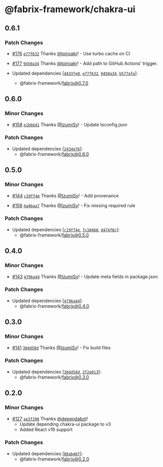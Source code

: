 # @fabrix-framework/chakra-ui

## 0.6.1

### Patch Changes

- [#176](https://github.com/fabrix-framework/fabrix/pull/176) [`e77f632`](https://github.com/fabrix-framework/fabrix/commit/e77f6326abe9b358870bf4a982c01cb6be3fe0bd) Thanks [@toiroakr](https://github.com/toiroakr)! - Use turbo cache on CI

- [#177](https://github.com/fabrix-framework/fabrix/pull/177) [`9450a34`](https://github.com/fabrix-framework/fabrix/commit/9450a34231b7ac4b88be88f84f9357d969887e67) Thanks [@toiroakr](https://github.com/toiroakr)! - Add path to GitHub Actions' trigger.

- Updated dependencies [[`d433fe0`](https://github.com/fabrix-framework/fabrix/commit/d433fe055915eea357efc1df4acfd277b1e78ec4), [`e77f632`](https://github.com/fabrix-framework/fabrix/commit/e77f6326abe9b358870bf4a982c01cb6be3fe0bd), [`9450a34`](https://github.com/fabrix-framework/fabrix/commit/9450a34231b7ac4b88be88f84f9357d969887e67), [`b577afa`](https://github.com/fabrix-framework/fabrix/commit/b577afae84a5704ba85d28105f90c68e0e1c15f8)]:
  - @fabrix-framework/fabrix@0.7.0

## 0.6.0

### Minor Changes

- [#158](https://github.com/fabrix-framework/fabrix/pull/158) [`e1bbb41`](https://github.com/fabrix-framework/fabrix/commit/e1bbb41330a2aebc288f88992938c6d529d7870c) Thanks [@IzumiSy](https://github.com/IzumiSy)! - Update tsconfig.json

### Patch Changes

- Updated dependencies [[`2434e76`](https://github.com/fabrix-framework/fabrix/commit/2434e760b2be6c51b46d3d70cb675ad3007097e5)]:
  - @fabrix-framework/fabrix@0.6.0

## 0.5.0

### Minor Changes

- [#144](https://github.com/fabrix-framework/fabrix/pull/144) [`c19ff4e`](https://github.com/fabrix-framework/fabrix/commit/c19ff4eff372b1b74f07859af663dac07e0b929c) Thanks [@IzumiSy](https://github.com/IzumiSy)! - Add provenance

- [#156](https://github.com/fabrix-framework/fabrix/pull/156) [`4a4baa7`](https://github.com/fabrix-framework/fabrix/commit/4a4baa76c0394579c90b0cc0b809d898efdc5ed2) Thanks [@IzumiSy](https://github.com/IzumiSy)! - Fix missing required rule

### Patch Changes

- Updated dependencies [[`c19ff4e`](https://github.com/fabrix-framework/fabrix/commit/c19ff4eff372b1b74f07859af663dac07e0b929c), [`7c104b0`](https://github.com/fabrix-framework/fabrix/commit/7c104b0ccd4850585f08847ae60ea8b36ffc62cd), [`d474f8c`](https://github.com/fabrix-framework/fabrix/commit/d474f8cd9ab684167b1b2efec5b494752b951bee)]:
  - @fabrix-framework/fabrix@0.5.0

## 0.4.0

### Minor Changes

- [#143](https://github.com/fabrix-framework/fabrix/pull/143) [`4796a44`](https://github.com/fabrix-framework/fabrix/commit/4796a4427c768f4a9b414d99d3161645026c76d4) Thanks [@IzumiSy](https://github.com/IzumiSy)! - Update meta fields in package.json

### Patch Changes

- Updated dependencies [[`4796a44`](https://github.com/fabrix-framework/fabrix/commit/4796a4427c768f4a9b414d99d3161645026c76d4)]:
  - @fabrix-framework/fabrix@0.4.0

## 0.3.0

### Minor Changes

- [#141](https://github.com/fabrix-framework/fabrix/pull/141) [`304d58d`](https://github.com/fabrix-framework/fabrix/commit/304d58d284d7ab4cbca5a6258590b28f2f4882c3) Thanks [@IzumiSy](https://github.com/IzumiSy)! - Fix build files

### Patch Changes

- Updated dependencies [[`304d58d`](https://github.com/fabrix-framework/fabrix/commit/304d58d284d7ab4cbca5a6258590b28f2f4882c3), [`2f2e013`](https://github.com/fabrix-framework/fabrix/commit/2f2e013a0c77957ed67fc415cdda3c7c3ab16889)]:
  - @fabrix-framework/fabrix@0.3.0

## 0.2.0

### Minor Changes

- [#127](https://github.com/fabrix-framework/fabrix/pull/127) [`ae3f298`](https://github.com/fabrix-framework/fabrix/commit/ae3f298f68c5292cf3e8ccaaf9257d1316c2f062) Thanks [@dependabot](https://github.com/apps/dependabot)!
  - Update depending chakra-ui package to v3
  - Added React v19 support

### Patch Changes

- Updated dependencies [[`86ab46f`](https://github.com/fabrix-framework/fabrix/commit/86ab46f8ed936be8b75aa28dbbfb7d2c835bc5b4)]:
  - @fabrix-framework/fabrix@0.2.0
